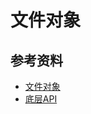 # 文件对象

## 参考资料

- [文件对象](https://pynative.com/python-file-objects/)
- [底层API](https://docs.python.org/3/c-api/file.html)

